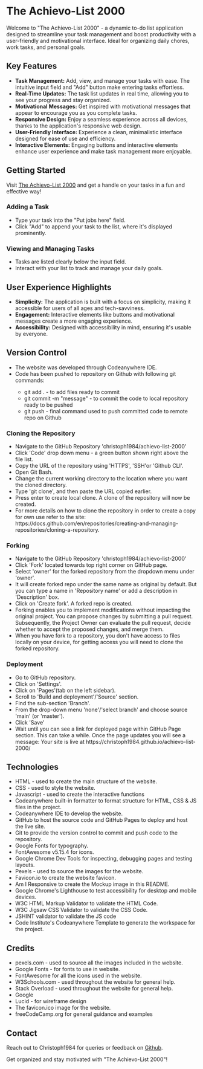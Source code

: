 # The Achievo-List 2000

Welcome to "The Achievo-List 2000" - a dynamic to-do list application designed to streamline your task management and boost productivity with a user-friendly and motivational interface. Ideal for organizing daily chores, work tasks, and personal goals.

## Key Features

- **Task Management:** Add, view, and manage your tasks with ease. The intuitive input field and "Add" button make entering tasks effortless.
- **Real-Time Updates:** The task list updates in real time, allowing you to see your progress and stay organized.
- **Motivational Messages:** Get inspired with motivational messages that appear to encourage you as you complete tasks.
- **Responsive Design:** Enjoy a seamless experience across all devices, thanks to the application's responsive web design.
- **User-Friendly Interface:** Experience a clean, minimalistic interface designed for ease of use and efficiency.
- **Interactive Elements:** Engaging buttons and interactive elements enhance user experience and make task management more enjoyable.

## Getting Started

Visit [The Achievo-List 2000](https://christoph1984.github.io/achievo-list-2000/) and get a handle on your tasks in a fun and effective way!

### Adding a Task

- Type your task into the "Put jobs here" field.
- Click "Add" to append your task to the list, where it's displayed prominently.

### Viewing and Managing Tasks

- Tasks are listed clearly below the input field.
- Interact with your list to track and manage your daily goals.

## User Experience Highlights

- **Simplicity:** The application is built with a focus on simplicity, making it accessible for users of all ages and tech-savviness.
- **Engagement:** Interactive elements like buttons and motivational messages create a more engaging experience.
- **Accessibility:** Designed with accessibility in mind, ensuring it's usable by everyone.

## Version Control
<ul>
<li>The website was developed through Codeanywhere IDE.</li>
<li>Code has been pushed to repository on Github with following git commands:</li>
  <ul>
  <li>git add . - to add files ready to commit</li>
  <li>git commit -m "message" - to commit the code to local repository ready to be pushed</li>
  <li>git push - final command used to push committed code to remote repo on Github</li>
  </ul> 
</ul>

### Cloning the Repository
<ul>
<li>Navigate to the GitHub Repository 'christoph1984/achievo-list-2000'</li>
<li>Click 'Code' drop down menu - a green button shown right above the file list.</li>
<li>Copy the URL of the repository using 'HTTPS', 'SSH'or 'Github CLI'.</li>
<li>Open Git Bash.</li>
<li>Change the current working directory to the location where you want the cloned directory.</li>
<li>Type 'git clone', and then paste the URL copied earlier.</li>
<li>Press enter to create local clone. A clone of the repository will now be created.</li>
<li>For more details on how to clone the repository in order to create a copy for own use refer to the site: https://docs.github.com/en/repositories/creating-and-managing-repositories/cloning-a-repository.</li>
</ul>

### Forking
<ul>
<li>Navigate to the GitHub Repository 'christoph1984/achievo-list-2000’</li>
<li>Click 'Fork' located towards top right corner on GitHub page.</li>
<li>Select 'owner' for the forked repository from the dropdown menu under 'owner'.</li>
<li>It will create forked repo under the same name as original by default. But you can type a name in 'Repository name' or add a description in 'Description' box.</li>
<li>Click on 'Create fork'. A forked repo is created.</li>
<li>Forking enables you to implement modifications without impacting the original project. You can propose changes by submitting a pull request. Subsequently, the Project Owner can evaluate the pull request, decide whether to accept the proposed changes, and merge them.</li>
<li>When you have fork to a repository, you don't have access to files locally on your device, for getting access you will need to clone the forked repository.</li>
</ul>

### Deployment
<ul>
<li>Go to GitHub repository.</li>
<li>Click on 'Settings'.</li>
<li>Click on 'Pages'(tab on the left sidebar).</li>
<li>Scroll to 'Build and deployment'/'Source' section.</li>
<li>Find the sub-section 'Branch'.</li>
<li>From the drop-down menu 'none'/'select branch' and choose source 'main' (or 'master').</li>
<li>Click 'Save'</li>
<li>Wait until you can see a link for deployed page within GitHub Page section. This can take a while. Once the page updates you will see a message: Your site is live at https://christoph1984.github.io/achievo-list-2000/</li>
</ul>

## Technologies
* HTML - used to create the main structure of the website.
* CSS - used to style the website.
* Javascript - used to create the interactive functions
* Codeanywhere built-in formatter to format structure for HTML, CSS & JS files in the project.
* Codeanywhere IDE to develop the website.
* GitHub to host the source code and GitHub Pages to deploy and host the live site.
* Git to provide the version control to commit and push code to the repository.
* Google Fonts for typography.
* FontAwesome v5.15.4 for icons.
* Google Chrome Dev Tools for inspecting, debugging pages and testing layouts.
* Pexels - used to source the images for the website.
* Favicon.io to create the website favicon.
* Am I Responsive to create the Mockup image in this README.
* Google Chrome's Lighthouse to test accessibility for desktop and mobile devices.
* W3C HTML Markup Validator to validate the HTML Code.
* W3C Jigsaw CSS Validator to validate the CSS Code.
* JSHINT validator to validate the JS code
* Code Institute's Codeanywhere Template to generate the workspace for the project.

## Credits
* pexels.com - used to source all the images included in the website.
* Google Fonts - for fonts to use in website.
* FontAwesome for all the icons used in the website.
* W3Schools.com - used throughout the website for general help.
* Stack Overload - used throughout the website for general help.
* Google
* Lucid - for wireframe design
* The favicon.ico image for the website.
* freeCodeCamp.org for general guidance and examples

## Contact

Reach out to Christoph1984 for queries or feedback on [Github](https://github.com/christoph1984).

Get organized and stay motivated with "The Achievo-List 2000"!
